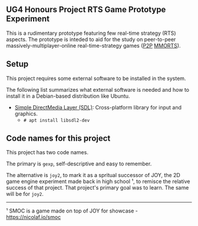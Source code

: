 ## UG4 Honours Project RTS Game Prototype Experiment

This is a rudimentary prototype featuring few real-time strategy (RTS) aspects. The prototype is inteded to aid for the study on peer-to-peer massively-multiplayer-online real-time-strategy games ([P2P](https://en.wikipedia.org/wiki/Peer-to-peer) [MMORTS](https://en.wikipedia.org/wiki/Massively_multiplayer_online_real-time_strategy_game)).

## Setup

This project requires some external software to be installed in the system.

The following list summarizes what external software is needed and how to install it in a Debian-based distribution like Ubuntu.

* [Simple DirectMedia Layer (SDL)](https://www.libsdl.org/): Cross-platform library for input and graphics.
    * `# apt install libsdl2-dev`

## Code names for this project

This project has two code names.

The primary is `gexp`, self-descriptive and easy to remember.

The alternative is `joy2`, to mark it as a spritual successor of JOY, the 2D game engine experiment made back in high school ¹, to remisce the relative success of that project. That project's primary goal was to learn. The same will be for `joy2`.

---

¹ SMOC is a game made on top of JOY for showcase - https://nicolaf.io/smoc
